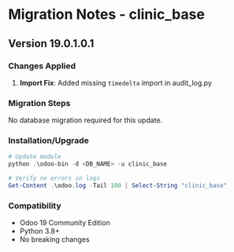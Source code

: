 # Migration Notes - clinic_base

## Version 19.0.1.0.1

### Changes Applied
1. **Import Fix**: Added missing `timedelta` import in audit_log.py

### Migration Steps
No database migration required for this update.

### Installation/Upgrade
```powershell
# Update module
python .\odoo-bin -d <DB_NAME> -u clinic_base

# Verify no errors in logs
Get-Content .\odoo.log -Tail 100 | Select-String "clinic_base"
```

### Compatibility
- Odoo 19 Community Edition
- Python 3.8+
- No breaking changes